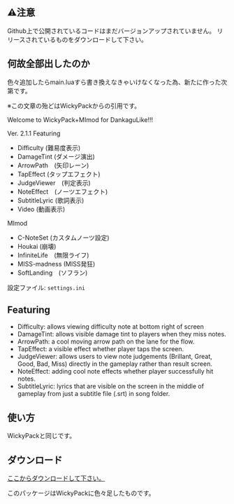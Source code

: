 ## ⚠️注意
Github上で公開されているコードはまだバージョンアップされていません。
リリースされているものをダウンロードして下さい。
## 何故全部出したのか
色々追加したらmain.luaすら書き換えなきゃいけなくなった為、新たに作った次第です。

※この文章の殆どはWickyPackからの引用です。

Welcome to WickyPack+MImod for DankaguLike!!!

Ver. 2.1.1
Featuring
+ Difficulty (難易度表示)
+ DamageTint (ダメージ演出)
+ ArrowPath　(矢印レーン)
+ TapEffect (タップエフェクト)
+ JudgeViewer　(判定表示)
+ NoteEffect　(ノーツエフェクト)
+ SubtitleLyric (歌詞表示)
+ Video (動画表示)

MImod
+ C-NoteSet (カスタムノーツ設定)
+ Houkai (崩壊)
+ InfiniteLife　(無限ライフ)
+ MISS-madness (MISS発狂)
+ SoftLanding　(ソフラン)

設定ファイル: `settings.ini`

## Featuring
+ Difficulty: allows viewing difficulty note at bottom right of screen
+ DamageTint: allows visible damage tint to players when they miss notes.
+ ArrowPath: a cool moving arrow path on the lane for the flow.
+ TapEffect: a visible effect whether player taps the screen.
+ JudgeViewer: allows users to view note judgements (Brillant, Great, Good, Bad, Miss) directly in the gameplay rather than result screen.
+ NoteEffect: adding cool note effects whether player successfully hit notes.
+ SubtitleLyric: lyrics that are visible on the screen in the middle of gameplay from just a subtitle file (.srt) in song folder.

## 使い方
WickyPackと同じです。

## ダウンロード
[ここからダウンロードして下さい。](https://github.com/MI11435/WickyPack_plus_MImod/releases)

このパッケージはWickyPackに色々足したものです。
